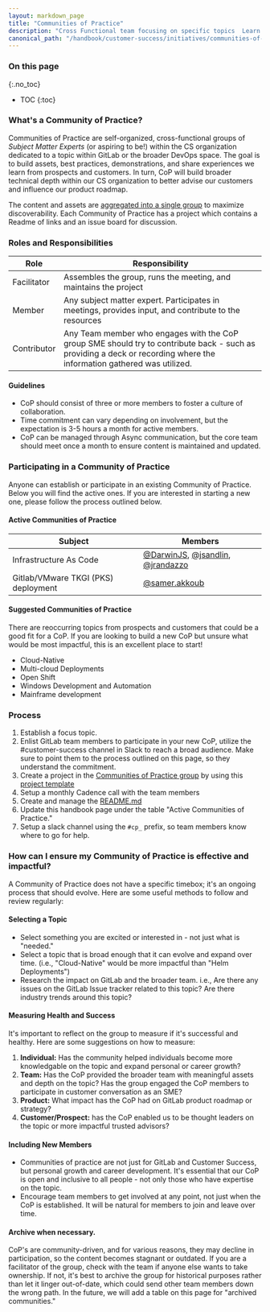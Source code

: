 ```yaml
---
layout: markdown_page
title: "Communities of Practice"
description: "Cross Functional team focusing on specific topics  Learn more!"
canonical_path: "/handbook/customer-success/initiatives/communities-of-practice/"
---
```


### On this page
{:.no_toc}

- TOC
{:toc}

### What's a Community of Practice?

Communities of Practice are self-organized, cross-functional groups of _Subject Matter Experts_ (or aspiring to be!) within the CS organization dedicated to a topic within GitLab or the broader DevOps space. The goal is to build assets, best practices, demonstrations, and share experiences we learn from prospects and customers. In turn, CoP will build broader technical depth within our CS organization to better advise our customers and influence our product roadmap.

The content and assets are [aggregated into a single group](https://gitlab.com/gitlab-com/customer-success/communities-of-practice) to maximize discoverability. Each Community of Practice has a project which contains a Readme of links and an issue board for discussion.


### Roles and Responsibilities

| Role                  | Responsibility                                                                                                                                                            |
|-----------------------|---------------------------------------------------------------------------------------------------------------------------------------------------------------------------|
| Facilitator           | Assembles the group, runs the meeting, and maintains the project                                                                                                          |
| Member                | Any subject matter expert. Participates in meetings, provides input, and contribute to the resources                                                                        |
| Contributor           | Any Team member who engages with the CoP group SME should try to contribute back - such as providing a deck or recording where the information gathered was utilized.     |

#### Guidelines

* CoP should consist of three or more members to foster a culture of collaboration.
* Time commitment can vary depending on involvement, but the expectation is 3-5 hours a month for active members. 
* CoP can be managed through Async communication, but the core team should meet once a month to ensure content is maintained and updated.

### Participating in a Community of Practice

Anyone can establish or participate in an existing Community of Practice. Below you will find the active ones. If you are interested in starting a new one, please follow the process outlined below.

#### Active Communities of Practice

| Subject                             | Members                                                                                                                                                                   |
|-------------------------------------|---------------------------------------------------------------------------------------------------------------------------------------------------------------------------|
| Infrastructure As Code              | [@DarwinJS](https://gitlab.com/DarwinJS), [@jsandlin](https://gitlab.com/jsandlin), [@jrandazzo](https://gitlab.com/jrandazzo)                                                                                                                                            |
| Gitlab/VMware TKGI (PKS) deployment | [@samer.akkoub](https://gitlab.com/samer.akkoub)                                                                                                                                                             |

#### Suggested Communities of Practice

There are reoccurring topics from prospects and customers that could be a good fit for a CoP. If you are looking to build a new CoP but unsure what would be most impactful, this is an excellent place to start!

* Cloud-Native
* Multi-cloud Deployments
* Open Shift
* Windows Development and Automation
* Mainframe development

### Process

1. Establish a focus topic.
2. Enlist GitLab team members to participate in your new CoP, utilize the #customer-success channel in Slack to reach a broad audience. Make sure to point them to the process outlined on this page, so they understand the commitment.
3. Create a project in the [Communities of Practice group](https://gitlab.com/gitlab-com/customer-success/communities-of-practice) by using this [project template](https://gitlab.com/gitlab-com/customer-success/communities-of-practice/project-template)
4. Setup a monthly Cadence call with the team members
5. Create and manage the [README.md](https://gitlab.com/gitlab-com/customer-success/communities-of-practice/project-template/-/blob/master/README.md)
6. Update this handbook page under the table "Active Communities of Practice."
7. Setup a slack channel using the `#cp_` prefix, so team members know where to go for help.

### How can I ensure my Community of Practice is effective and impactful?

A Community of Practice does not have a specific timebox; it's an ongoing process that should evolve. Here are some useful methods to follow and review regularly:

#### Selecting a Topic

* Select something you are excited or interested in - not just what is "needed." 
* Select a topic that is broad enough that it can evolve and expand over time. (i.e., "Cloud-Native" would be more impactful than "Helm Deployments")
* Research the impact on GitLab and the broader team. i.e., Are there any issues on the GitLab Issue tracker related to this topic? Are there industry trends around this topic?

#### Measuring Health and Success

It's important to reflect on the group to measure if it's successful and healthy. Here are some suggestions on how to measure:
1) **Individual:** Has the community helped individuals become more knowledgable on the topic and expand personal or career growth?
2) **Team:** Has the CoP provided the broader team with meaningful assets and depth on the topic? Has the group engaged the CoP members to participate in customer conversation as an SME?
3) **Product:** What impact has the CoP had on GitLab product roadmap or strategy?
4) **Customer/Prospect:** has the CoP enabled us to be thought leaders on the topic or more impactful trusted advisors?

#### Including New Members
* Communities of practice are not just for GitLab and Customer Success, but personal growth and career development. It's essential that our CoP is open and inclusive to all people - not only those who have expertise on the topic.
* Encourage team members to get involved at any point, not just when the CoP is established. It will be natural for members to join and leave over time.

#### Archive when necessary.
CoP's are community-driven, and for various reasons, they may decline in participation, so the content becomes stagnant or outdated. If you are a facilitator of the group, check with the team if anyone else wants to take ownership. If not, it's best to archive the group for historical purposes rather than let it linger out-of-date, which could send other team members down the wrong path. In the future, we will add a table on this page for "archived communities."
